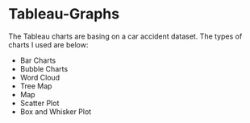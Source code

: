 # Tableau-Graphs
The Tableau charts are basing on a car accident dataset. 
The types of charts I used are below:
* Bar Charts
* Bubble Charts
* Word Cloud
* Tree Map
* Map
* Scatter Plot
* Box and Whisker Plot

